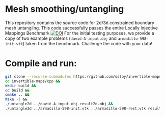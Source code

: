 # Mesh smoothing/untangling

This repository contains the source code for 2d/3d constrained boundary mesh untangling.
This code successfully passes the entire Locally Injective Mappings Benchmark [![DOI](https://zenodo.org/badge/DOI/10.5281/zenodo.3827969.svg)](https://doi.org/10.5281/zenodo.3827969)
For the initial testing purposes, we provide a copy of two example problems (`david-A-input.obj` and `armadillo-598-init.vtk`) taken from the benchmark.
Challenge the code with your data!

# Compile and run:
```sh
git clone --recurse-submodules https://github.com/ssloy/invertible-maps &&
cd invertible-maps/cpp &&
mkdir build &&
cd build &&
cmake .. &&
make -j &&
./untangle2d ../david-A-input.obj result2d.obj &&
./untangle3d ../armadillo-598-init.vtk ../armadillo-598-rest.vtk result3d.vtk
```

